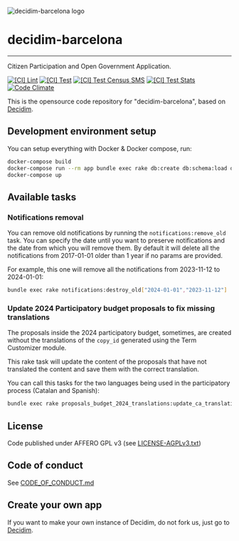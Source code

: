 ![decidim-barcelona logo](https://raw.githubusercontent.com/AjuntamentdeBarcelona/decidim.barcelona/master/app/assets/images/decidim-logo.png)

# decidim-barcelona

---

Citizen Participation and Open Government Application.

[![[CI] Lint](https://github.com/AjuntamentdeBarcelona/decidim-barcelona/actions/workflows/lint.yml/badge.svg)](https://github.com/AjuntamentdeBarcelona/decidim-barcelona/actions/workflows/lint.yml)
[![[CI] Test](https://github.com/AjuntamentdeBarcelona/decidim-barcelona/actions/workflows/test.yml/badge.svg)](https://github.com/AjuntamentdeBarcelona/decidim-barcelona/actions/workflows/test.yml)
[![[CI] Test Census SMS](https://github.com/AjuntamentdeBarcelona/decidim-barcelona/actions/workflows/test_census_sms.yml/badge.svg)](https://github.com/AjuntamentdeBarcelona/decidim-barcelona/actions/workflows/test_census_sms.yml)
[![[CI] Test Stats](https://github.com/AjuntamentdeBarcelona/decidim-barcelona/actions/workflows/test_stats.yml/badge.svg)](https://github.com/AjuntamentdeBarcelona/decidim-barcelona/actions/workflows/test_stats.yml)
[![Code Climate](https://codeclimate.com/github/AjuntamentdeBarcelona/decidim-barcelona/badges/gpa.svg)](https://codeclimate.com/github/AjuntamentdeBarcelona/decidim-barcelona)

This is the opensource code repository for "decidim-barcelona", based on [Decidim](https://github.com/AjuntamentdeBarcelona/decidim).

## Development environment setup

You can setup everything with Docker & Docker compose, run:

```bash
docker-compose build
docker-compose run --rm app bundle exec rake db:create db:schema:load db:seed
docker-compose up
```

## Available tasks

### Notifications removal

You can remove old notifications by running the `notifications:remove_old` task. You can specify the date until you want to preserve notifications and the date from which you will
remove them. By default it will delete all the notifications from 2017-01-01 older than 1 year if no params are provided.

For example, this one will remove all the notifications from 2023-11-12 to 2024-01-01:

```bash
bundle exec rake notifications:destroy_old["2024-01-01","2023-11-12"]
```

### Update 2024 Participatory budget proposals to fix missing translations

The proposals inside the 2024 participatory budget, sometimes, are created without the translations of the `copy_id` generated using the Term Customizer module.

This rake task will update the content of the proposals that have not translated the content and save them with the correct translation.

You can call this tasks for the two languages being used in the participatory process (Catalan and Spanish):

```bash
bundle exec rake proposals_budget_2024_translations:update_ca_translations
```

## License

Code published under AFFERO GPL v3 (see [LICENSE-AGPLv3.txt](LICENSE-AGPLv3.txt))

## Code of conduct

See [CODE_OF_CONDUCT.md](CODE_OF_CONDUCT.md)

## Create your own app

If you want to make your own instance of Decidim, do not fork us, just go to [Decidim](https://github.com/AjuntamentdeBarcelona/decidim).
